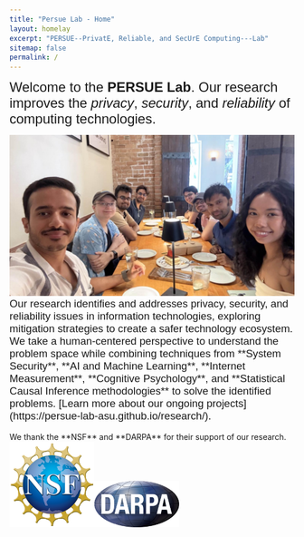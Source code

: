 ```yaml
---
title: "Persue Lab - Home"
layout: homelay
excerpt: "PERSUE--PrivatE, Reliable, and SecUrE Computing---Lab"
sitemap: false
permalink: /
---
```


<span style="font-size:18.0pt; font-family: Helvetica, Veranda, Lucida Console;"> Welcome to the **PERSUE Lab**. Our research improves the *privacy*, *security*, and *reliability* of computing technologies. </span>

<img src="img/team.jpg" alt="PERSUE Team" width="800">

<span style="font-size:14.0pt; font-family: Helvetica, Veranda, Lucida Console;">
Our research identifies and addresses privacy, security, and reliability issues in information technologies, exploring mitigation strategies to create a safer technology ecosystem. We take a human-centered perspective to understand the problem space while combining techniques from **System Security**, **AI and Machine Learning**, **Internet Measurement**, **Cognitive Psychology**, and **Statistical Causal Inference methodologies** to solve the identified problems. [Learn more about our ongoing projects](https://persue-lab-asu.github.io/research/).
</span>
</br></br>
We thank the **NSF** and **DARPA** for their support of our research.  
</br>
<img src="img/nsf.png" alt="NSF" width="150"><img src="img/darpa.png" alt="DARPA" width="150">
